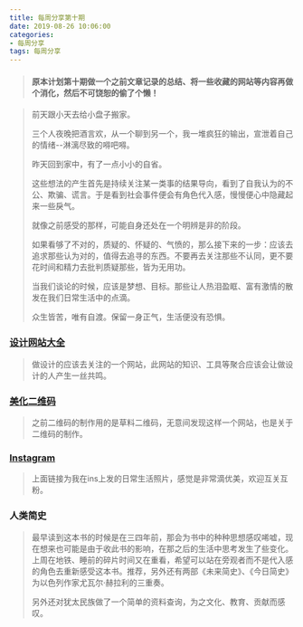 ```yaml
---
title: 每周分享第十期
date: 2019-08-26 10:06:00
categories:
- 每周分享
tags: 每周分享
---
```

> #### 原本计划第十期做一个之前文章记录的总结、将一些收藏的网站等内容再做个消化，然后不可饶恕的偷了个懒！

<!--more-->
> 前天跟小天去给小盘子搬家。
> 
> 三个人夜晚把酒言欢，从一个聊到另一个，我一堆疯狂的输出，宣泄着自己的情绪--淋漓尽致的嘚吧嘚。
>
> 昨天回到家中，有了一点小小的自省。
>
> 这些想法的产生首先是持续关注某一类事的结果导向，看到了自我认为的不公、欺骗、谎言。于是看到社会事件便会有角色代入感，慢慢便心中隐藏起来一些戾气。
> 
> 就像之前感受的那样，可能自身还处在一个明辨是非的阶段。
>          
> 如果看够了不对的，质疑的、怀疑的、气愤的，那么接下来的一步：应该去追求那些认为对的，值得去追寻的东西。不要再去关注那些不认同，更不要花时间和精力去批判质疑那些，皆为无用功。
> 
> 当我们谈论的时候，应该是梦想、目标。那些让人热泪盈眶、富有激情的散发在我们日常生活中的点滴。
>
> 众生皆苦，唯有自渡。保留一身正气，生活便没有恐惧。


### [设计网站大全](http://hao.shejidaren.com/index.html)
> 做设计的应该去关注的一个网站，此网站的知识、工具等聚合应该会让做设计的人产生一丝共鸣。

### [美化二维码](http://www.mobanma.com)
> 之前二维码的制作用的是草料二维码，无意间发现这样一个网站，也是关于二维码的制作。

### [Instagram](https://www.instagram.com/liugezhou/)
> 上面链接为我在ins上发的日常生活照片，感觉是非常滴优美，欢迎互关互粉。

### 人类简史
> 最早读到这本书的时候是在三四年前，那会为书中的种种思想感叹唏嘘，现在想来也可能是由于收此书的影响，在那之后的生活中思考发生了些变化。上周在地铁、睡前的碎片时间又在重看，希望可以站在旁观者而不是代入感的角色去重新感受这本书。推荐，另外还有两部《未来简史》、《今日简史》为以色列作家尤瓦尔·赫拉利的三重奏。
>
> 另外还对犹太民族做了一个简单的资料查询，为之文化、教育、贡献而感叹。


